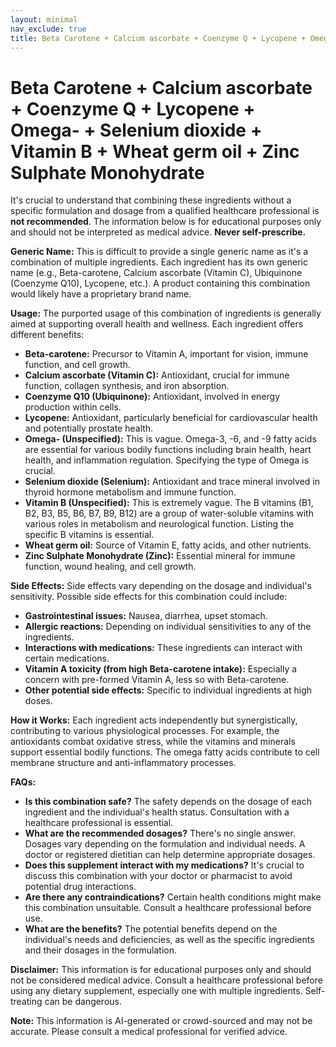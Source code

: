 ```yaml
---
layout: minimal
nav_exclude: true
title: Beta Carotene + Calcium ascorbate + Coenzyme Q + Lycopene + Omega- + Selenium dioxide + Vitamin B + Wheat germ oil + Zinc Sulphate Monohydrate
---
```


# Beta Carotene + Calcium ascorbate + Coenzyme Q + Lycopene + Omega- + Selenium dioxide + Vitamin B + Wheat germ oil + Zinc Sulphate Monohydrate

It's crucial to understand that combining these ingredients without a specific formulation and dosage from a qualified healthcare professional is **not recommended**.  The information below is for educational purposes only and should not be interpreted as medical advice.  **Never self-prescribe.**

**Generic Name:**  This is difficult to provide a single generic name as it's a combination of multiple ingredients.  Each ingredient has its own generic name (e.g., Beta-carotene, Calcium ascorbate (Vitamin C), Ubiquinone (Coenzyme Q10), Lycopene, etc.).  A product containing this combination would likely have a proprietary brand name.

**Usage:**  The purported usage of this combination of ingredients is generally aimed at supporting overall health and wellness.  Each ingredient offers different benefits:

* **Beta-carotene:** Precursor to Vitamin A, important for vision, immune function, and cell growth.
* **Calcium ascorbate (Vitamin C):** Antioxidant, crucial for immune function, collagen synthesis, and iron absorption.
* **Coenzyme Q10 (Ubiquinone):** Antioxidant, involved in energy production within cells.
* **Lycopene:** Antioxidant, particularly beneficial for cardiovascular health and potentially prostate health.
* **Omega- (Unspecified):**  This is vague.  Omega-3, -6, and -9 fatty acids are essential for various bodily functions including brain health, heart health, and inflammation regulation. Specifying the type of Omega is crucial.
* **Selenium dioxide (Selenium):** Antioxidant and trace mineral involved in thyroid hormone metabolism and immune function.
* **Vitamin B (Unspecified):**  This is extremely vague.  The B vitamins (B1, B2, B3, B5, B6, B7, B9, B12) are a group of water-soluble vitamins with various roles in metabolism and neurological function.  Listing the specific B vitamins is essential.
* **Wheat germ oil:** Source of Vitamin E, fatty acids, and other nutrients.
* **Zinc Sulphate Monohydrate (Zinc):**  Essential mineral for immune function, wound healing, and cell growth.


**Side Effects:**  Side effects vary depending on the dosage and individual's sensitivity.  Possible side effects for this combination could include:

* **Gastrointestinal issues:** Nausea, diarrhea, upset stomach.
* **Allergic reactions:**  Depending on individual sensitivities to any of the ingredients.
* **Interactions with medications:**  These ingredients can interact with certain medications.
* **Vitamin A toxicity (from high Beta-carotene intake):**  Especially a concern with pre-formed Vitamin A, less so with Beta-carotene.
* **Other potential side effects:** Specific to individual ingredients at high doses.

**How it Works:** Each ingredient acts independently but synergistically, contributing to various physiological processes.  For example, the antioxidants combat oxidative stress, while the vitamins and minerals support essential bodily functions.  The omega fatty acids contribute to cell membrane structure and anti-inflammatory processes.

**FAQs:**

* **Is this combination safe?**  The safety depends on the dosage of each ingredient and the individual's health status.  Consultation with a healthcare professional is essential.
* **What are the recommended dosages?**  There's no single answer.  Dosages vary depending on the formulation and individual needs.  A doctor or registered dietitian can help determine appropriate dosages.
* **Does this supplement interact with my medications?**  It's crucial to discuss this combination with your doctor or pharmacist to avoid potential drug interactions.
* **Are there any contraindications?**  Certain health conditions might make this combination unsuitable.  Consult a healthcare professional before use.
* **What are the benefits?** The potential benefits depend on the individual's needs and deficiencies, as well as the specific ingredients and their dosages in the formulation.


**Disclaimer:** This information is for educational purposes only and should not be considered medical advice.  Consult a healthcare professional before using any dietary supplement, especially one with multiple ingredients.  Self-treating can be dangerous.


**Note:** This information is AI-generated or crowd-sourced and may not be accurate. Please consult a medical professional for verified advice.